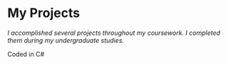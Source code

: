 # My Projects
*I accomplished several projects throughout my coursework. I completed them during my undergraduate studies.*

Coded in C#
